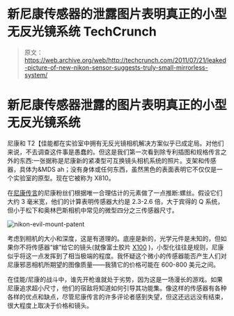 # 新尼康传感器的泄露图片表明真正的小型无反光镜系统 TechCrunch

> 原文：<https://web.archive.org/web/http://techcrunch.com/2011/07/21/leaked-picture-of-new-nikon-sensor-suggests-truly-small-mirrorless-system/>

# 新尼康传感器泄露的图片表明真正的小型无反光镜系统

尼康和 T2【佳能都在实验室中拥有无反光镜相机解决方案似乎已成定局。对他们来说，不去调查这件事是愚蠢的。但这是我们第一次看到除专利插图和规格传言之外的东西:一张据称是尼康新的紧凑型可互换镜头相机系统的照片。支架和传感器，具体为&MDS ah；没有身体或任何东西，虽然黑色的表面表明它不仅仅是一个实验室的原型。现在它被称为 X810。

在[尼康传言](https://web.archive.org/web/20230205012300/http://nikonrumors.com/2011/07/21/picture-of-nikons-mirrorless-camera-mount.aspx/)的尼康粉丝们根据唯一合理估计的元素做了一点推断:螺丝。假设它们大约 3 毫米宽，他们的计算表明传感器大约是 2.3-2.6 倍，大于宾得的 Q 系统，但小于松下和奥林巴斯相机中常见的微型四分之三传感器尺寸。

![](img/94bba9a5dcf5d681e76246ad9810c647.png "nikon-evil-mount-patent")

考虑到相机的大小和深度，这是有道理的。底座是新的，光学元件是未知的，但如果你不将传感器“嫁”给它的镜头(就像富士胶片 [X100](https://web.archive.org/web/20230205012300/https://techcrunch.com/tag/x100/) )，小型化往往是规则，尼康似乎将这一点发挥到了相当极端的程度。我怀疑这个微小的传感器能否产生人们对尼康邪恶相机所期望的图像质量——我猜它的价格可能在 600-800 美元之间。

在佳能/尼康的战斗中，谁先开枪谁就处于劣势，因为这是一场漫长的游戏。如果尼康追求超小尺寸，他们的宿敌将知道如何引导其功能集。像这样的传感器有各种各样的优点和缺点，尽管尼康传言的许多评论者感到失望，但这还远远没有结束，很大程度上取决于价格和镜头。
